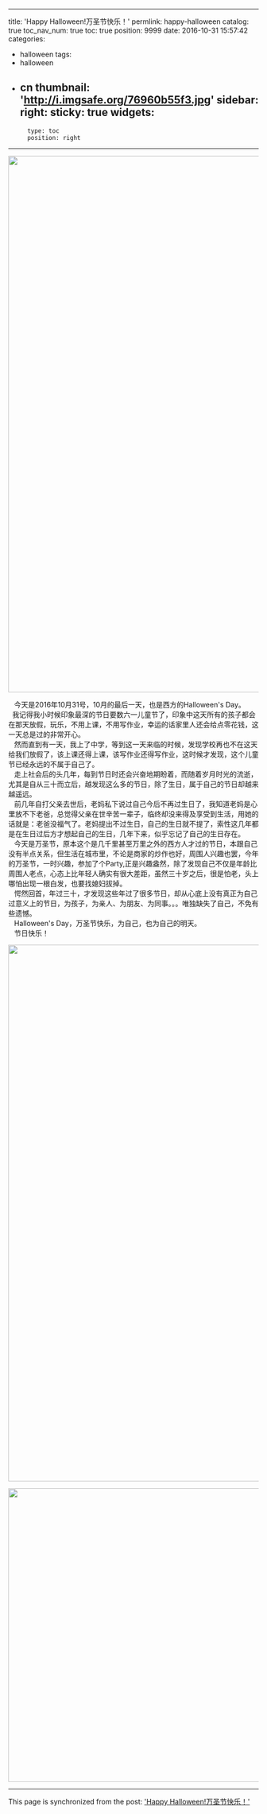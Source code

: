 
---
title: 'Happy Halloween!万圣节快乐！'
permlink: happy-halloween
catalog: true
toc_nav_num: true
toc: true
position: 9999
date: 2016-10-31 15:57:42
categories:
- halloween
tags:
- halloween
- cn
thumbnail: 'http://i.imgsafe.org/76960b55f3.jpg'
sidebar:
    right:
        sticky: true
widgets:
    -
        type: toc
        position: right
---


<html>
<p><img src="http://i.imgsafe.org/76960b55f3.jpg" width="810" height="1080"/></p>
<p>&nbsp;&nbsp; 今天是2016年10月31号，10月的最后一天，也是西方的Halloween's Day。<br>
 &nbsp; 我记得我小时候印象最深的节日要数六一儿童节了，印象中这天所有的孩子都会在那天放假，玩乐，不用上课，不用写作业，幸运的话家里人还会给点零花钱，这一天总是过的非常开心。<br>
 &nbsp;&nbsp; 然而直到有一天，我上了中学，等到这一天来临的时候，发现学校再也不在这天给我们放假了，该上课还得上课，该写作业还得写作业，这时候才发现，这个儿童节已经永远的不属于自己了。<br>
 &nbsp;&nbsp; 走上社会后的头几年，每到节日时还会兴奋地期盼着，而随着岁月时光的流逝，尤其是自从三十而立后，越发现这么多的节日，除了生日，属于自己的节日却越来越遥远。<br>
 &nbsp;&nbsp; 前几年自打父亲去世后，老妈私下说过自己今后不再过生日了，我知道老妈是心里放不下老爸，总觉得父亲在世辛苦一辈子，临终却没来得及享受到生活，用她的话就是：老爸没福气了。老妈提出不过生日，自己的生日就不提了，索性这几年都是在生日过后方才想起自己的生日，几年下来，似乎忘记了自己的生日存在。<br>
 &nbsp;&nbsp; 今天是万圣节，原本这个是几千里甚至万里之外的西方人才过的节日，本跟自己没有半点关系，但生活在城市里，不论是商家的炒作也好，周围人兴趣也罢，今年的万圣节，一时兴趣，参加了个Party,正是兴趣盎然，除了发现自己不仅是年龄比周围人老点，心态上比年轻人确实有很大差距，虽然三十岁之后，很是怕老，头上哪怕出现一根白发，也要找媳妇拔掉。<br>
 &nbsp;&nbsp; 愕然回首，年过三十，才发现这些年过了很多节日，却从心底上没有真正为自己过意义上的节日，为孩子，为亲人、为朋友、为同事。。。唯独缺失了自己，不免有些遗憾。<br>
 &nbsp;&nbsp; Halloween's Day，万圣节快乐，为自己，也为自己的明天。<br>
 &nbsp; &nbsp;节日快乐！&nbsp;</p>
<p><img src="http://i.imgsafe.org/7688ee4114.jpg" width="812" height="1080"/></p>
<p><img src="http://i.imgsafe.org/769b4ee865.jpg" width="800" height="591"/></p>
</html>

- - -

This page is synchronized from the post: ['Happy Halloween!万圣节快乐！'](https://steemit.com/@rivalhw/happy-halloween)
